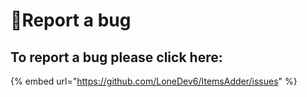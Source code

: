 # 🐞Report a bug

## To report a bug please click here:

{% embed url="https://github.com/LoneDev6/ItemsAdder/issues" %}

